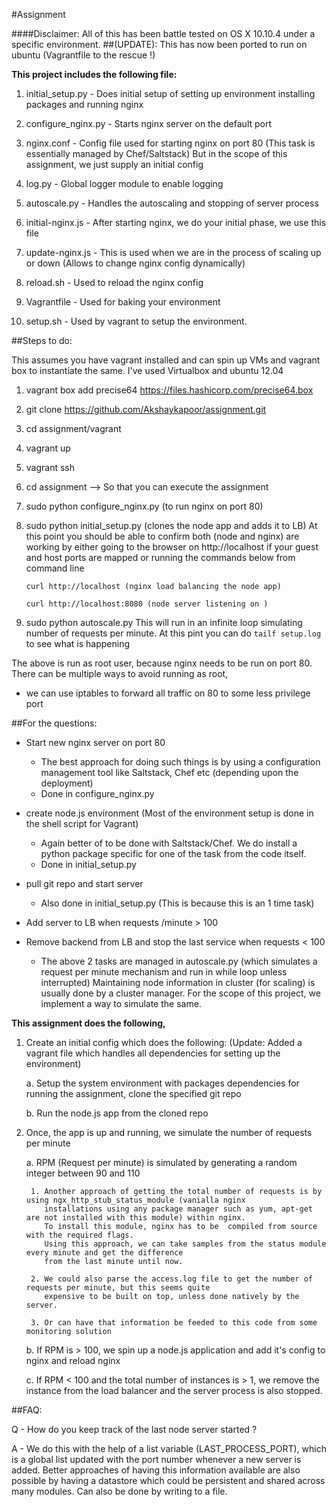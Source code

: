 #Assignment

####Disclaimer: All of this has been battle tested on OS X 10.10.4 under a specific environment.
##(UPDATE): This has now been ported to run on ubuntu (Vagrantfile to the rescue !)

**This project includes the following file:**

1. initial_setup.py - Does initial setup of setting up environment
                      installing packages and running nginx
2. configure_nginx.py - Starts nginx server on the default port

3. nginx.conf - Config file used for starting nginx on port 80
                (This task is essentially managed by Chef/Saltstack)
                But in the scope of this assignment, we just supply an initial config

4. log.py - Global logger module to enable logging

5. autoscale.py - Handles the autoscaling and stopping of server process

6. initial-nginx.js - After starting nginx, we do your initial phase, we use this file

7. update-nginx.js - This is used when we are in the process of scaling up or down
                     (Allows to change nginx config dynamically)

8. reload.sh - Used to reload the nginx config

9. Vagrantfile - Used for baking your environment

10. setup.sh - Used by vagrant to setup the environment.


##Steps to do:

This assumes you have vagrant installed and can spin up VMs and vagrant box to
instantiate the same.
I've used Virtualbox and ubuntu 12.04

1. vagrant box add precise64 https://files.hashicorp.com/precise64.box
2. git clone https://github.com/Akshaykapoor/assignment.git
3. cd assignment/vagrant
4. vagrant up
5. vagrant ssh
6. cd assignment --> So that you can execute the assignment
7. sudo python configure_nginx.py (to run nginx on port 80)
8. sudo python initial_setup.py (clones the node app and adds it to LB)
      At this point you should be able to confirm both (node and nginx) are working by
      either going to the browser on http://localhost if your guest and host ports are mapped
      or running the commands below from command line

      `curl http://localhost (nginx load balancing the node app)`
      
      `curl http://localhost:8080 (node server listening on )`
      
9. sudo python autoscale.py
      This will run in an infinite loop simulating number of requests
      per minute. 
      At this pint you can do `tailf setup.log` to see what is happening

The above is run as root user, because nginx needs to be run on port 80.
There can be multiple ways to avoid running as root,
  - we can use iptables to forward all traffic on 80 to some less privilege port

##For the questions:

  - Start new nginx server on port 80
	   - The best approach for doing such things is by using a configuration
       management tool like Saltstack, Chef etc (depending upon the deployment)
     - Done in configure_nginx.py
  - create node.js environment (Most of the environment setup is done in the shell script for Vagrant)
	   - Again better of to be done with Saltstack/Chef. We do install a python package
       specific for one of the task from the code itself.
     - Done in initial_setup.py
  - pull git repo and start server
     - Also done in initial_setup.py (This is because this is an 1 time task)

  - Add server to LB when requests /minute > 100
  - Remove backend from LB and stop the last service when requests < 100
      - The above 2 tasks are managed in autoscale.py (which simulates a request
        per minute mechanism and run in while loop unless interrupted)
        Maintaining node information in cluster (for scaling) is usually done by a cluster manager.
        For the scope of this project, we implement a way to simulate the same.


**This assignment does the following,**

1. Create an initial config which does the following: (Update: Added a vagrant file which handles
   all dependencies for setting up the environment)

    a. Setup the system environment with packages dependencies for running the assignment,
       clone the specified git repo

    b. Run the node.js app from the cloned repo

2. Once, the app is up and running, we simulate the number of requests per minute

    a. RPM (Request per minute) is simulated by generating a random integer between 90 and 110

        1. Another approach of getting the total number of requests is by using ngx_http_stub_status_module (vanialla nginx
           installations using any package manager such as yum, apt-get are not installed with this module) within nginx.
           To install this module, nginx has to be  compiled from source with the required flags.
           Using this approach, we can take samples from the status module every minute and get the difference
           from the last minute until now.

        2. We could also parse the access.log file to get the number of requests per minute, but this seems quite
           expensive to be built on top, unless done natively by the server.
           
        3. Or can have that information be feeded to this code from some monitoring solution

    b. If RPM is > 100, we spin up a node.js application and add it's config to nginx and reload nginx

    c. If RPM < 100 and the total number of instances is > 1, we remove the instance from the load balancer
       and the server process is also stopped.

##FAQ:

Q - How do you keep track of the last node server started ?

A - We do this with the help of a list variable (LAST_PROCESS_PORT), which is a global list
    updated with the port number whenever a new server is added. Better approaches of having this information available
    are also possible by having a datastore which could be persistent and shared across many modules.
    Can also be done by writing to a file.
